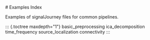 \# Examples Index

Examples of signalJourney files for common pipelines.

::: {.toctree maxdepth="1"}
basic_preprocessing ica_decomposition time_frequency source_localization
connectivity
:::
